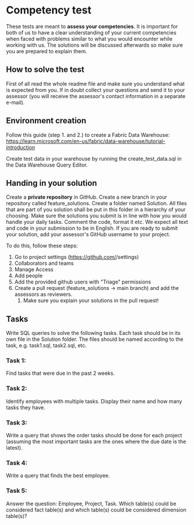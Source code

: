 # Competency test

These tests are meant to **assess your competencies**. It is important for both of us to have a clear understanding of your current competencies when faced with problems similar to what you would encounter while working with us. The solutions will be discussed afterwards so make sure you are prepared to explain them.

## How to solve the test

First of all read the whole readme file and make sure you understand what is expected from you. If in doubt collect your questions and send it to your assessor (you will receive the assessor's contact information in a separate e-mail).

## Environment creation

Follow this guide (step 1. and 2.) to create a Fabric Data Warehouse:
https://learn.microsoft.com/en-us/fabric/data-warehouse/tutorial-introduction

Create test data in your warehouse by running the create_test_data.sql in the Data Warehouse Query Editor.

## Handing in your solution

Create a **private repository** in GitHub.
Create a new branch in your repository called feature_solutions.
Create a folder named Solution. All files that are part of you solution shall be put in this folder in a hierarchy of your choosing.
Make sure the solutions you submit is in line with how you would handle your daily tasks. Comment the code, format it etc.
We expect all text and code in your submission to be in English. 
If you are ready to submit your solution, add your assessor's GitHub username to your project.

To do this, follow these steps:
1. Go to project settings (https://github.com/<Reponame>/settings)
2. Collaborators and teams
3. Manage Access
4. Add people
5. Add the provided github users with "Triage" permissions
6. Create a pull request (feature_solutions -> main branch) and add the assessors as reviewers.
    1. Make sure you explain your solutions in the pull request!

## Tasks

Write SQL queries to solve the following tasks. Each task should be in its own file in the Solution folder. The files should be named according to the task, e.g. task1.sql, task2.sql, etc.

### Task 1: 

Find tasks that were due in the past 2 weeks.

### Task 2: 

Identify employees with multiple tasks. Display their name and how many tasks they have.

### Task 3: 

Write a query that shows the order tasks should be done for each project (assuming the most important tasks are the ones where the due date is the latest).

### Task 4:

Write a query that finds the best employee.

### Task 5: 

Answer the question: Employee, Project, Task. Which table(s) could be considered fact table(s) and which table(s) could be considered dimension table(s)?